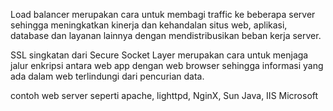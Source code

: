 Load balancer merupakan cara untuk membagi traffic ke beberapa server sehingga meningkatkan kinerja dan kehandalan situs web, aplikasi, database dan layanan lainnya dengan mendistribusikan beban kerja server.

SSL singkatan dari Secure Socket Layer merupakan cara untuk menjaga jalur enkripsi antara web app dengan web browser sehingga informasi yang ada dalam web terlindungi dari pencurian data.

contoh web server seperti apache, lighttpd, NginX, Sun Java, IIS Microsoft
